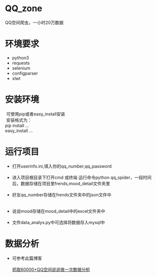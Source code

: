 # QQ_zone
QQ空间爬虫，一小时20万数据

<h1>环境要求</h1>
<ul>
<li>python3</li>
<li>requests</li>
<li>selenium</li>
<li>configparser</li>
<li>xlwt</li>


</ul>

<h1>安装环境</h1>
  可使用pip或者easy_install安装<br>
  安装格式为：<br>
  pip install ...<br>
  easy_install ...<br>

<h1>运行项目</h2>
<ul>
<li>打开userinfo.ini,填入你的qq_number,qq_password</li><br>
<li>进入项目根目录下打开cmd 或终端 运行命令python qq_spider，一段时间后，数据存储在项目里frends,mood_detail文件夹里</li><br>
<li>好友qq_number存储在frends文件夹中的json文件中</li><br>
  
<li>说说mood存储在mood_detail中的excel文件夹中</li><br>
<li>文件data_analys.py中可选择将数据存入mysql中</li>
</ul>

<h1>数据分析</h1>

<ul>
<li>可参考此篇博客</li><br>
  <a href="https://my.oschina.net/u/3264690/blog/1498751">抓取60000+QQ空间说说做一次数据分析
</a>

</ul>

